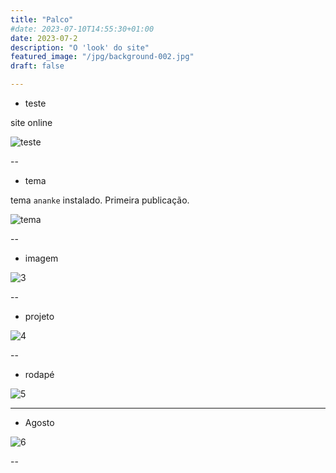 ```yaml
---
title: "Palco"
#date: 2023-07-10T14:55:30+01:00
date: 2023-07-2
description: "O 'look' do site"
featured_image: "/jpg/background-002.jpg"
draft: false

---
```


- teste

site online

![teste](/png/Screenshot_2023-07-03_194236.png)

--
- tema

tema `ananke` instalado.
Primeira publicação.

![tema](/png/Screenshot_2023-07-09_152537.png)

--

- imagem

![3](/jpg/Screenshot_2023-07-09_154808.jpg)

--

- projeto

![4](/jpg/Screenshot_2023-07-14_212922.jpg)

--

- rodapé

![5](/jpg/Screenshot_2023-07-15_023208.jpg)

----

- Agosto


![6](/jpg/Screenshot_2023-08-01_153440.jpg)

--